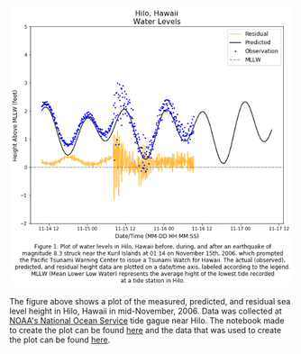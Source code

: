 ![](Hilo06figure.png)

The figure above shows a plot of the measured, predicted, and residual sea level height in
Hilo, Hawaii in mid-November, 2006. Data was collected at [NOAA's National Ocean Service](https://www.weather.gov/hfo/Nov15tsunami)
tide gague near Hilo. The notebook made to create the plot can be found [here](https://github.com/702416501/DSPS_aDeAbreu/blob/master/HW8/HW8.ipynb) and the data that was used to create the plot can be found [here](https://github.com/702416501/DSPS_aDeAbreu/blob/master/HW8/Hw8data.txt). 
